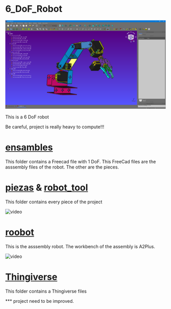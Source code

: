 # 6_DoF_Robot

![image](Thingiverse/6_DoF/images/image.png)

 This is a 6 DoF robot

Be careful, project is really heavy to compute!!!

# [ensambles](ensambles)
This folder contains a Freecad file with 1 DoF. 
This FreeCad files are the asssembly files of the robot.
The other are the pieces. 

# [piezas](piezas) & [robot_tool](robot_tool)
This folder contains every piece of the project

![video](extremo.gif)

# [roobot](roobot.FCStd)
This is the asssembly robot. The workbench of the assembly is A2Plus.

![video](video.gif)


# [Thingiverse](Thingiverse)
This folder contains a Thingiverse files

*** project need to be improved.
